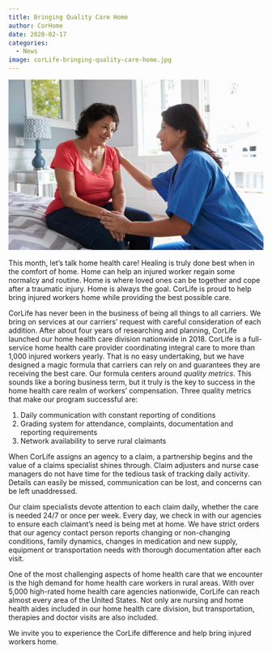 ```yaml
---
title: Bringing Quality Care Home
author: CorHome
date: 2020-02-17
categories:
  - News
image: corLife-bringing-quality-care-home.jpg
---
```


![Home care nurse sitting with woman on the edge of a bed](corLife-bringing-quality-care-home.jpg)

This month, let’s talk home health care! Healing is truly done best when in the comfort of home. Home can help an injured worker regain some normalcy and routine. Home is where loved ones can be together and cope after a traumatic injury. Home is always the goal. CorLife is proud to help bring injured workers home while providing the best possible care.

CorLife has never been in the business of being all things to all carriers. We bring on services at our carriers’ request with careful consideration of each addition. After about four years of researching and planning, CorLife launched our home health care division nationwide in 2018. CorLife is a full-service home health care provider coordinating integral care to more than 1,000 injured workers yearly. That is no easy undertaking, but we have designed a magic formula that carriers can rely on and guarantees they are receiving the best care. Our formula centers around _quality metrics_. This sounds like a boring business term, but it truly is the key to success in the home health care realm of workers’ compensation. Three quality metrics that make our program successful are:

1. Daily communication with constant reporting of conditions
2. Grading system for attendance, complaints, documentation and reporting requirements
3. Network availability to serve rural claimants

When CorLife assigns an agency to a claim, a partnership begins and the value of a claims specialist shines through. Claim adjusters and nurse case managers do not have time for the tedious task of tracking daily activity. Details can easily be missed, communication can be lost, and concerns can be left unaddressed.

Our claim specialists devote attention to each claim daily, whether the care is needed 24/7 or once per week. Every day, we check in with our agencies to ensure each claimant’s need is being met at home. We have strict orders that our agency contact person reports changing or non-changing conditions, family dynamics, changes in medication and new supply, equipment or transportation needs with thorough documentation after each visit.

One of the most challenging aspects of home health care that we encounter is the high demand for home health care workers in rural areas. With over 5,000 high-rated home health care agencies nationwide, CorLife can reach almost every area of the United States. Not only are nursing and home health aides included in our home health care division, but transportation, therapies and doctor visits are also included.

We invite you to experience the CorLife difference and help bring injured workers home.
